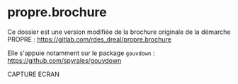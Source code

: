 
# propre.brochure

Ce dossier est une version modifiée de la brochure originale de la démarche PROPRE : https://gitlab.com/rdes_dreal/propre.brochure

Elle s'appuie notamment sur le package `gouvdown` : https://github.com/spyrales/gouvdown

CAPTURE ECRAN

